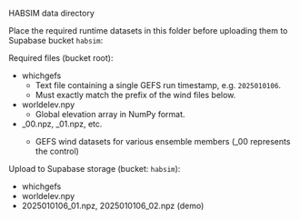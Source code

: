 HABSIM data directory

Place the required runtime datasets in this folder before uploading them to Supabase bucket `habsim`:

Required files (bucket root):
- whichgefs
  - Text file containing a single GEFS run timestamp, e.g. `2025010106`.
  - Must exactly match the prefix of the wind files below.
- worldelev.npy
  - Global elevation array in NumPy format.
- <whichgefs>_00.npz, <whichgefs>_01.npz, etc.
  - GEFS wind datasets for various ensemble members (_00 represents the control)

Upload to Supabase storage (bucket: `habsim`):
- whichgefs
- worldelev.npy
- 2025010106_01.npz, 2025010106_02.npz (demo)
